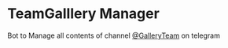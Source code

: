 # TeamGalllery Manager
Bot to Manage all contents of channel [@GalleryTeam](https://t.me/galleryteam) on telegram
